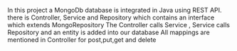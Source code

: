 In this project a MongoDb database is integrated in Java using REST API.
there is Controller, Service and Repository which contains an interface which extends MongoRepository
The Controller calls Service , Service calls Repository and an entity is added into our database
All mappings are mentioned in Controller for post,put,get and delete
